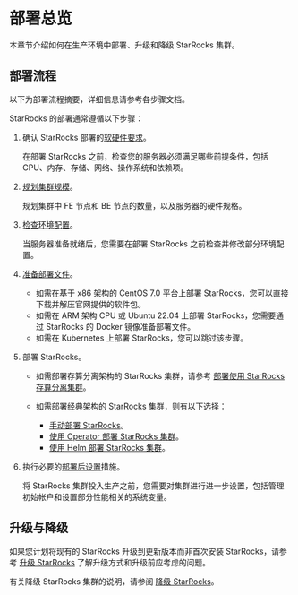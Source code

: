 # 部署总览

本章节介绍如何在生产环境中部署、升级和降级 StarRocks 集群。

## 部署流程

以下为部署流程摘要，详细信息请参考各步骤文档。

StarRocks 的部署通常遵循以下步骤：

1. 确认 StarRocks 部署的[软硬件要求](../deployment/deployment_prerequisites.md)。

   在部署 StarRocks 之前，检查您的服务器必须满足哪些前提条件，包括 CPU、内存、存储、网络、操作系统和依赖项。

2. [规划集群规模](../deployment/plan_cluster.md)。

   规划集群中 FE 节点和 BE 节点的数量，以及服务器的硬件规格。

3. [检查环境配置](../deployment/environment_configurations.md)。

   当服务器准备就绪后，您需要在部署 StarRocks 之前检查并修改部分环境配置。

4. [准备部署文件](../deployment/prepare_deployment_files.md)。

   - 如需在基于 x86 架构的 CentOS 7.0 平台上部署 StarRocks，您可以直接下载并解压官网提供的软件包。
   - 如需在 ARM 架构 CPU 或 Ubuntu 22.04 上部署 StarRocks，您需要通过 StarRocks 的 Docker 镜像准备部署文件。
   - 如需在 Kubernetes 上部署 StarRocks，您可以跳过该步骤。

5. 部署 StarRocks。

   - 如需部署存算分离架构的 StarRocks 集群，请参考 [部署使用 StarRocks 存算分离集群](../deployment/deploy_shared_data.md)。
   - 如需部署经典架构的 StarRocks 集群，则有以下选择：

     - [手动部署 StarRocks](../deployment/deploy_manually.md)。
     - [使用 Operator 部署 StarRocks 集群](../deployment/sr_operator.md)。
     - [使用 Helm 部署 StarRocks 集群](../deployment/helm.md)。

6. 执行必要的[部署后设置](../deployment/post_deployment_setup.md)措施。

   将 StarRocks 集群投入生产之前，您需要对集群进行进一步设置，包括管理初始帐户和设置部分性能相关的系统变量。

## 升级与降级

如果您计划将现有的 StarRocks 升级到更新版本而非首次安装 StarRocks，请参考 [升级 StarRocks](../deployment/upgrade.md) 了解升级方式和升级前应考虑的问题。

有关降级 StarRocks 集群的说明，请参阅 [降级 StarRocks](../deployment/downgrade.md)。
